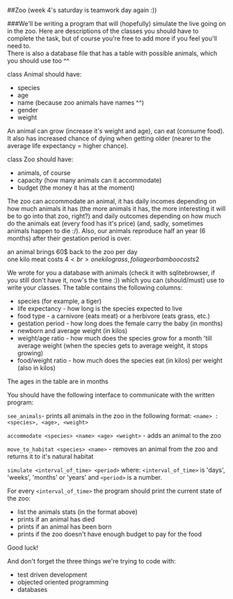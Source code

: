 ##Zoo (week 4's saturday is teamwork day again :))


###We'll be writing a program that will (hopefully) simulate the live going on in the zoo.
Here are descriptions of the classes you should have to complete the task, but
of course you're free to add more if you feel you'll need to.<br>
There is also a database file that has a table with possible animals, which
you should use too ^^


class Animal should have:

* species
* age
* name (because zoo animals have names ^^)
* gender
* weight

An animal can grow (increase it's weight and age),
can eat (consume food). It also has increased chance of dying
when getting older (nearer to the average life expectancy = higher chance).

class Zoo should have:

* animals, of course
* capacity (how many animals can it accommodate)
* budget (the money it has at the moment)

The zoo can accommodate an animal, it has daily incomes depending on
how much animals it has (the more animals it has, the more interesting it will
be to go into that zoo, right?) and daily outcomes depending on how much do the
animals eat (every food has it's price)
(and, sadly, sometimes animals happen to die :/).
Also, our animals reproduce half an year (6 months) after their gestation period is over.

an animal brings 60$ back to the zoo per day<br>
one kilo meat costs 4$<br>
one kilo grass, foliage or bamboo costs 2$<br>

We wrote for you a database with animals (check it with sqlitebrowser, if you still don't
have it, now's the time :)) which you can (should/must) use to write your classes.
The table contains the following columns:
* species (for example, a tiger)
* life expectancy - how long is the species expected to live
* food type - a carnivore (eats meat) or a herbivore (eats grass, etc.)
* gestation period - how long does the female carry the baby (in months)
* newborn and average weight (in kilos)
* weight/age ratio - how much does the species grow for a month 'till average weight
(when the species gets to average weight, it stops growing)
* food/weight ratio - how much does the species eat (in kilos) per weight (also in kilos)

The ages in the table are in months


You should have the following interface to communicate with the written program:

`see_animals`- prints all animals in the zoo in the following format: `<name> : <species>, <age>, <weight>`

`accommodate <species> <name> <age> <weight>` - adds an animal to the zoo

`move_to_habitat <species> <name>` - removes an animal from the zoo and returns it to it's natural habitat

`simulate <interval_of_time> <period>` where:
`<interval_of_time>` is 'days', 'weeks', 'months' or 'years' and `<period>` is a number.

For every `<interval_of_time>` the program should print the current state of the zoo:

* list the animals stats (in the format above)
* prints if an animal has died
* prints if an animal has been born
* prints if the zoo doesn't have enough budget to pay for the food

Good luck!

And don't forget the three things we're trying to code with:
* test driven development
* objected oriented programming
* databases
